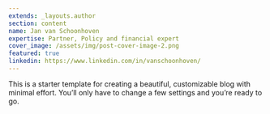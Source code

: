 ```yaml
---
extends: _layouts.author
section: content
name: Jan van Schoonhoven
expertise: Partner, Policy and financial expert
cover_image: /assets/img/post-cover-image-2.png
featured: true
linkedin: https://www.linkedin.com/in/vanschoonhoven/
---
```


This is a starter template for creating a beautiful, customizable blog with minimal effort. You’ll only have to change a few settings and you’re ready to go.<!-- more -->